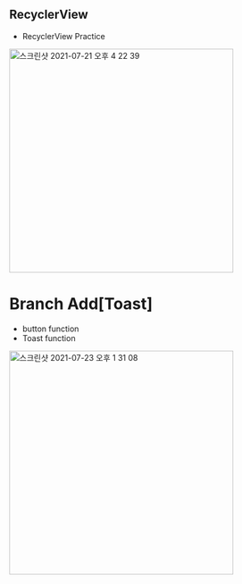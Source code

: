 ## RecyclerView
- RecyclerView Practice

<img width="401" alt="스크린샷 2021-07-21 오후 4 22 39" src="https://user-images.githubusercontent.com/85157490/126461140-bb44cfcb-e7a7-4d68-afca-9d4c92fafe10.png">



# Branch Add[Toast]
- button function
- Toast function

<img width="401" alt="스크린샷 2021-07-23 오후 1 31 08" src="https://user-images.githubusercontent.com/85157490/126742015-63f1aa04-bd6c-40b0-8f13-20ae2bbfe147.png">





